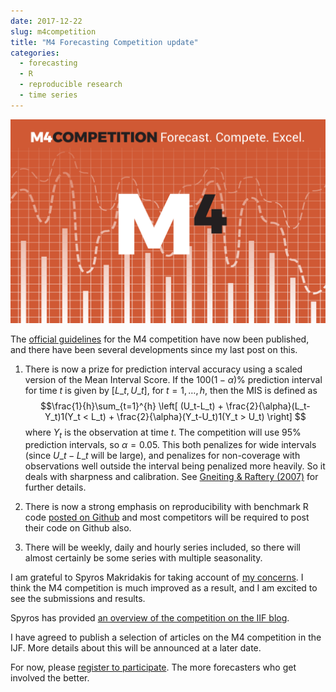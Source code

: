 ```yaml
---
date: 2017-12-22
slug: m4competition
title: "M4 Forecasting Competition update"
categories:
  - forecasting
  - R
  - reproducible research
  - time series
---
```


[![](/img/m4.png)](https://mofc.unic.ac.cy/m4/)

The [official guidelines](https://www.m4.unic.ac.cy/wp-content/uploads/2018/03/M4-Competitors-Guide.pdf) for the M4 competition have now been published, and there have been several developments since my last post on this.

1. There is now a prize for prediction interval accuracy using a scaled version of the Mean Interval Score. If the $100(1-\alpha)$% prediction interval for time $t$ is given by $[L\_{t},U\_{t}]$, for $t=1,\dots,h$, then the MIS is defined as
 $$\frac{1}{h}\sum_{t=1}^{h} \left[ (U_t-L_t) +  \frac{2}{\alpha}(L_t-Y_t)1(Y_t < L_t) +  \frac{2}{\alpha}(Y_t-U_t)1(Y_t > U_t) \right] $$
where $Y_t$ is the observation at time $t$. The competition will use 95% prediction intervals, so $\alpha=0.05$. This both penalizes for wide intervals (since $U\_t-L\_t$ will be large), and penalizes for non-coverage with observations well outside the interval being penalized more heavily. So it deals with sharpness and calibration. See [Gneiting & Raftery (2007)](https://www.stat.washington.edu/raftery/Research/PDF/Gneiting2007jasa.pdf) for further details.


2. There is now a strong emphasis on reproducibility with benchmark R code [posted on Github](https://github.com/M4Competition/M4-methods/blob/master/Benchmarks%20and%20Evaluation.R) and most competitors will be required to post their code on Github also.

3. There will be weekly, daily and hourly series included, so there will almost certainly be some series with multiple seasonality.


I am grateful to Spyros Makridakis for taking account of [my concerns](/hyndsight/m4comp/). I think the M4 competition is much improved as a result, and I am excited to see the submissions and results.

Spyros has provided [an overview of the competition on the IIF blog](https://forecasters.org/blog/2017/12/21/m4-competition-1-1-2018/).

I have agreed to publish a selection of articles on the M4 competition in the IJF. More details about this will be announced at a later date.

For now, please [register to participate](https://mofc.unic.ac.cy/m4/). The more forecasters who get involved the better.
